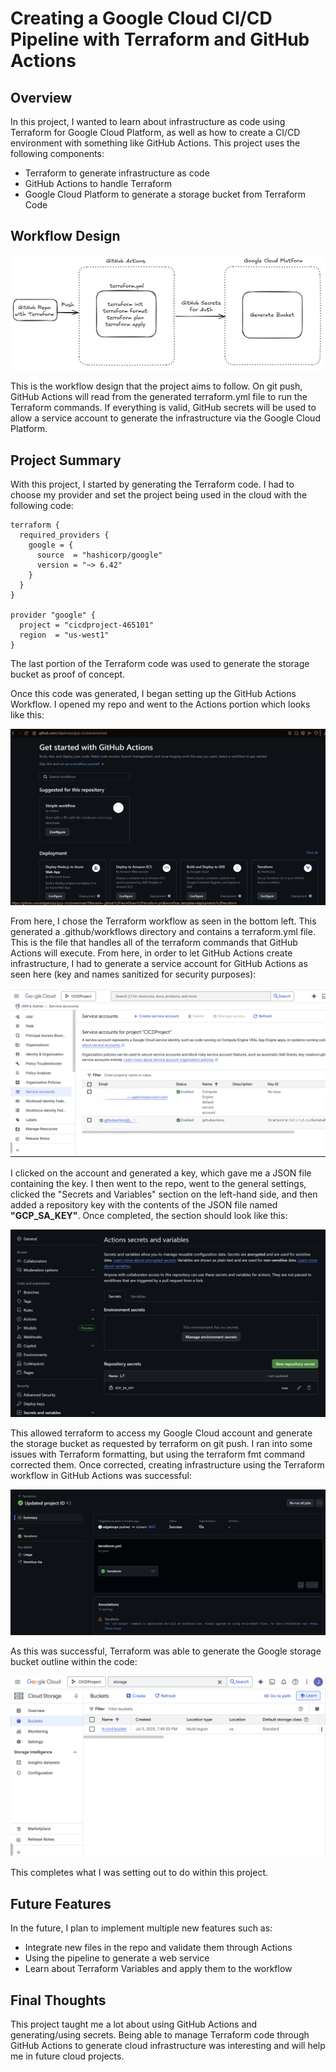 # Creating a Google Cloud CI/CD Pipeline with Terraform and GitHub Actions

## Overview
In this project, I wanted to learn about infrastructure as code using Terraform for Google Cloud Platform, as well as how to create a CI/CD environment with something like GitHub Actions. This project uses the following components:

- Terraform to generate infrastructure as code
- GitHub Actions to handle Terraform
- Google Cloud Platform to generate a storage bucket from Terraform Code

## Workflow Design

![alt text](src/CICDWorkflow.png "Development Pipeline Workflow")

This is the workflow design that the project aims to follow. On git push, GitHub Actions will read from the generated terraform.yml file to run the Terraform commands. If everything is valid, GitHub secrets will be used to allow a service account to generate the infrastructure via the Google Cloud Platform.

## Project Summary
With this project, I started by generating the Terraform code. I had to choose my provider and set the project being used in the cloud with the following code:

```
terraform {
  required_providers {
    google = {
      source  = "hashicorp/google"
      version = "~> 6.42"
    }
  }
}

provider "google" {
  project = "cicdproject-465101"
  region  = "us-west1"
}
```
The last portion of the Terraform code was used to generate the storage bucket as proof of concept.

Once this code was generated, I began setting up the GitHub Actions Workflow. I opened my repo and went to the Actions portion which looks like this:

![alt text](src/GitHubActions1.png "GitHub Actions Page")

From here, I chose the Terraform workflow as seen in the bottom left. This generated a .github/workflows directory and contains a terraform.yml file. This is the file that handles all of the terraform commands that GitHub Actions will execute. From here, in order to let GitHub Actions create infrastructure, I had to generate a service account for GitHub Actions as seen here (key and names sanitized for security purposes):

![alt text](src/ServiceAccounts.png "GCP Service Accounts Page")

I clicked on the account and generated a key, which gave me a JSON file containing the key. I then went to the repo, went to the general settings, clicked the "Secrets and Variables" section on the left-hand side, and then added a repository key with the contents of the JSON file named **"GCP_SA_KEY"**. Once completed, the section should look like this:

![alt text](src/GitHubSecrets.png "GitHub Secrets Page")

This allowed terraform to access my Google Cloud account and generate the storage bucket as requested by terraform on git push. I ran into some issues with Terraform formatting, but using the terraform fmt command corrected them. Once corrected, creating infrastructure using the Terraform workflow in GitHub Actions was successful:

![alt text](src/GitHubActions2.png "GitHub Actions Workflow Success")

As this was successful, Terraform was able to generate the Google storage bucket outline within the code:

![alt text](src/BucketSuccess.png "Terraform Bucket Success")

This completes what I was setting out to do within this project.
## Future Features

In the future, I plan to implement multiple new features such as:
- Integrate new files in the repo and validate them through Actions
- Using the pipeline to generate a web service
- Learn about Terraform Variables and apply them to the workflow

## Final Thoughts

This project taught me a lot about using GitHub Actions and generating/using secrets. Being able to manage Terraform code through GitHub Actions to generate cloud infrastructure was interesting and will help me in future cloud projects.